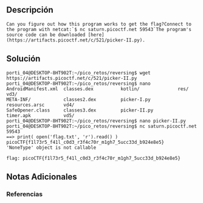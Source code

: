 ## Descripción 
```
Can you figure out how this program works to get the flag?Connect to the program with netcat:`$ nc saturn.picoctf.net 59543`The program's source code can be downloaded [here](https://artifacts.picoctf.net/c/521/picker-II.py).
```
[](https://github.com/armandoportillo0101/Seguridad-de-Redes/blob/main/Plantilla.md#objetivo)
## Solución
```
porti_04@DESKTOP-8HT902T:~/pico_retos/reversing$ wget https://artifacts.picoctf.net/c/521/picker-II.py
porti_04@DESKTOP-8HT902T:~/pico_retos/reversing$ nano
AndroidManifest.xml  classes.dex          kotlin/              res/                 vd3/
META-INF/            classes2.dex         picker-I.py          resources.arsc       vd4/
SafeOpener.class     classes3.dex         picker-II.py         timer.apk            vd5/
porti_04@DESKTOP-8HT902T:~/pico_retos/reversing$ nano picker-II.py
porti_04@DESKTOP-8HT902T:~/pico_retos/reversing$ nc saturn.picoctf.net 59543
==> print( open('flag.txt', 'r').read() )
picoCTF{f1l73r5_f41l_c0d3_r3f4c70r_m1gh7_5ucc33d_b924e8e5}
'NoneType' object is not callable

flag: picoCTF{f1l73r5_f41l_c0d3_r3f4c70r_m1gh7_5ucc33d_b924e8e5}
```
[](https://github.com/armandoportillo0101/Seguridad-de-Redes/blob/main/Plantilla.md#soluci%C3%B3n)

## Notas Adicionales

[](https://github.com/armandoportillo0101/Seguridad-de-Redes/blob/main/Plantilla.md#notas-adicionales)

### Referencias